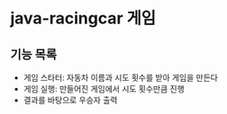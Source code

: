 # java-racingcar 게임

## 기능 목록
- 게임 스타터: 자동차 이름과 시도 횟수를 받아 게임을 만든다
- 게임 실행: 만들어진 게임에서 시도 횟수만큼 진행
- 결과를 바탕으로 우승자 출력
